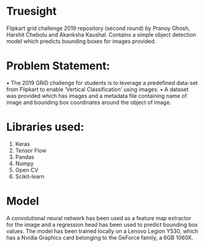 # Truesight
Flipkart grid challenge 2019 repository (second round) by Pranoy Ghosh, Harshit Chebolu and Akanksha Kaushal.
Contains a simple object detection model which predicts bounding boxes for images provided.


# Problem Statement:
• The 2019 GRiD challenge for students is to leverage a predefined data-set from Flipkart to enable ‘Vertical Classification’ using images.
• A dataset was provided which has images and a metadata file containing name of image and bounding box coordinates around the object of image.

# Libraries used:
1. Keras
2. Tensor Flow
3. Pandas
4. Numpy
5. Open CV
6. Scikit-learn

# Model
A convolutional neural network has been used as a feature map extractor for the image and a regression head has been used to predict bounding box values. The model has been trained locally on a Lenovo Legion Y530, which has a Nvidia Graphics card belonging to the GeForce family, a 6GB 1060X.
